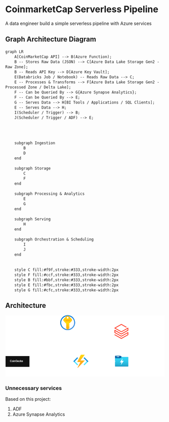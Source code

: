 # CoinmarketCap Serverless Pipeline

A data engineer build a simple serverless pipeline with Azure services

## Graph Architecture Diagram

```mermaid
graph LR
    A[CoinMarketCap API] --> B(Azure Function);
    B -- Stores Raw Data (JSON) --> C[Azure Data Lake Storage Gen2 - Raw Zone];
    B -- Reads API Key --> D[Azure Key Vault];
    E(Databricks Job / Notebook) -- Reads Raw Data --> C;
    E -- Processes & Transforms --> F[Azure Data Lake Storage Gen2 - Processed Zone / Delta Lake];
    F -- Can be Queried By --> G{Azure Synapse Analytics};
    F -- Can be Queried By --> E;
    G -- Serves Data --> H[BI Tools / Applications / SQL Clients];
    E -- Serves Data --> H;
    I(Scheduler / Trigger) --> B;
    J(Scheduler / Trigger / ADF) --> E;




    subgraph Ingestion
        B
        D
    end

    subgraph Storage
        C
        F
    end

    subgraph Processing & Analytics
        E
        G
    end

    subgraph Serving
        H
    end

    subgraph Orchestration & Scheduling
        I
        J
    end


    style C fill:#f9f,stroke:#333,stroke-width:2px
    style F fill:#ccf,stroke:#333,stroke-width:2px
    style B fill:#bbf,stroke:#333,stroke-width:2px
    style E fill:#fbc,stroke:#333,stroke-width:2px
    style G fill:#cfc,stroke:#333,stroke-width:2px
``` 

## Architecture

![Architecture](serverless.drawio.png)


### Unnecessary services

Based on this project:

1. ADF
2. Azure Synapse Analytics

